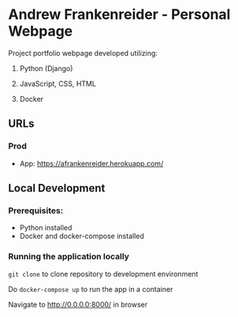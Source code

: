 # Andrew Frankenreider - Personal Webpage

Project portfolio webpage developed utilizing:

1. Python (Django)

2. JavaScript, CSS, HTML

3. Docker

## URLs

### Prod

- App: https://afrankenreider.herokuapp.com/

## Local Development

### Prerequisites:

- Python installed
- Docker and docker-compose installed

### Running the application locally

`git clone` to clone repository to development environment

Do `docker-compose up` to run the app in a container

Navigate to http://0.0.0.0:8000/ in browser
